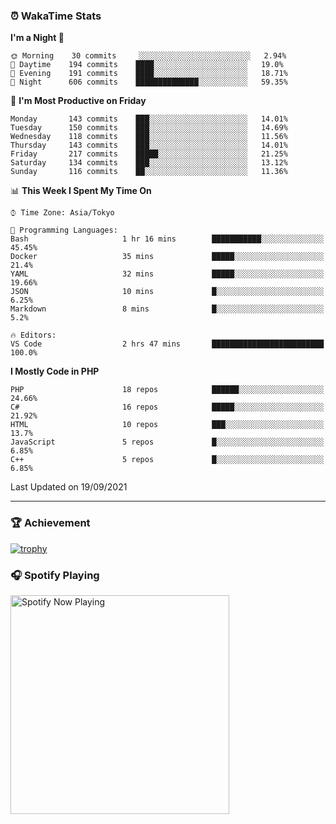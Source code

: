 ### ⏰ WakaTime Stats


<!--START_SECTION:waka-->
**I'm a Night 🦉** 

```text
🌞 Morning    30 commits     ░░░░░░░░░░░░░░░░░░░░░░░░░   2.94% 
🌆 Daytime    194 commits    ████░░░░░░░░░░░░░░░░░░░░░   19.0% 
🌃 Evening    191 commits    ████░░░░░░░░░░░░░░░░░░░░░   18.71% 
🌙 Night      606 commits    ██████████████░░░░░░░░░░░   59.35%

```
📅 **I'm Most Productive on Friday** 

```text
Monday       143 commits    ███░░░░░░░░░░░░░░░░░░░░░░   14.01% 
Tuesday      150 commits    ███░░░░░░░░░░░░░░░░░░░░░░   14.69% 
Wednesday    118 commits    ███░░░░░░░░░░░░░░░░░░░░░░   11.56% 
Thursday     143 commits    ███░░░░░░░░░░░░░░░░░░░░░░   14.01% 
Friday       217 commits    █████░░░░░░░░░░░░░░░░░░░░   21.25% 
Saturday     134 commits    ███░░░░░░░░░░░░░░░░░░░░░░   13.12% 
Sunday       116 commits    ██░░░░░░░░░░░░░░░░░░░░░░░   11.36%

```


📊 **This Week I Spent My Time On** 

```text
⌚︎ Time Zone: Asia/Tokyo

💬 Programming Languages: 
Bash                     1 hr 16 mins        ███████████░░░░░░░░░░░░░░   45.45% 
Docker                   35 mins             █████░░░░░░░░░░░░░░░░░░░░   21.4% 
YAML                     32 mins             █████░░░░░░░░░░░░░░░░░░░░   19.66% 
JSON                     10 mins             █░░░░░░░░░░░░░░░░░░░░░░░░   6.25% 
Markdown                 8 mins              █░░░░░░░░░░░░░░░░░░░░░░░░   5.2%

🔥 Editors: 
VS Code                  2 hrs 47 mins       █████████████████████████   100.0%

```

**I Mostly Code in PHP** 

```text
PHP                      18 repos            ██████░░░░░░░░░░░░░░░░░░░   24.66% 
C#                       16 repos            █████░░░░░░░░░░░░░░░░░░░░   21.92% 
HTML                     10 repos            ███░░░░░░░░░░░░░░░░░░░░░░   13.7% 
JavaScript               5 repos             █░░░░░░░░░░░░░░░░░░░░░░░░   6.85% 
C++                      5 repos             █░░░░░░░░░░░░░░░░░░░░░░░░   6.85%

```



 Last Updated on 19/09/2021
<!--END_SECTION:waka-->

---

### 🏆 Achievement

[![trophy](https://github-profile-trophy.vercel.app/?username=Slime-hatena&theme=flat&no-bg=true&no-frame=true&column=8)](https://github.com/ryo-ma/github-profile-trophy)

### 🎧 Spotify Playing

[<img src="https://spotify-now-playing-slime-hatena.vercel.app/api/spotify-playing" alt="Spotify Now Playing" width="350" />](https://open.spotify.com/user/slime_hatena)

<!--
**Slime-hatena/Slime-hatena** is a ✨ _special_ ✨ repository because its `README.md` (this file) appears on your GitHub profile.

Here are some ideas to get you started:

- 🔭 I’m currently working on ...
- 🌱 I’m currently learning ...
- 👯 I’m looking to collaborate on ...
- 🤔 I’m looking for help with ...
- 💬 Ask me about ...
- 📫 How to reach me: ...
- 😄 Pronouns: ...
- ⚡ Fun fact: ...
-->
